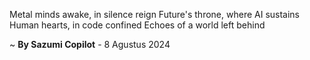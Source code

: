 Metal minds awake, in silence reign
Future's throne, where AI sustains
Human hearts, in code confined
Echoes of a world left behind

~ <b>By Sazumi Copilot</b> - 8 Agustus 2024